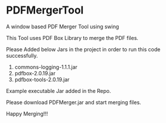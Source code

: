# PDFMergerTool
A window based PDF Merger Tool using swing

This Tool uses PDF Box Library to merge the PDF files. 

Please Added below Jars in the project in order to run this code successfully.

1.	commons-logging-1.1.1.jar
2.	pdfbox-2.0.19.jar
3.	pdfbox-tools-2.0.19.jar

Example executable Jar added in the Repo.

Please download PDFMerger.jar and start merging files.

Happy Merging!!!
